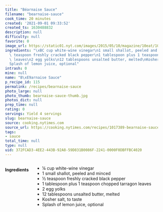```yaml
---
title: "Béarnaise Sauce"
filename: "bearnaise-sauce"
cook_time: 20 minutes
created: '2021-09-01 09:33:52'
created_ts: 1630488832
description: null
difficulty: null
favorite: 0
image_url: https://static01.nyt.com/images/2015/05/10/magazine/10eat/10mag-10eat-t_CA0-articleLarge.jpg
ingredients: "\xBC cup white-wine vinegar\n1 small shallot, peeled and minced\n\xBD\
  \ teaspoon freshly cracked black pepper\n1 tablespoon plus 1 teaspoon chopped tarragon\
  \ leaves\n2 egg yolks\n12 tablespoons unsalted butter, melted\nKosher salt, to taste\n\
  Splash of lemon juice, optional"
intrash: 0
mine: null
name: "B\xE9arnaise Sauce"
p_recipe_id: 115
permalink: /recipes/bearnaise-sauce
photo_large: null
photo_thumb: bearnaise-sauce-thumb.jpg
photos_dict: null
prep_time: null
rating: 0
servings: Yield 4 servings
slug: bearnaise-sauce
source: cooking.nytimes.com
source_url: https://cooking.nytimes.com/recipes/1017389-bearnaise-sauce
tags:
- sauce
total_time: null
type: null
uid: 372FCAD3-4EE2-443B-92A8-59D831B0086F-2241-0000F0DBFFBC4020
---
```

<div class="large-8 medium-7 columns" id="writeup">	</div><!-- #writeup -->
</div><!-- #row-one -->
<div class="row" id="row-two">	<div class="medium-4 small-5 columns" id="ingredients"><h4>Ingredients</h4><div class="box box-ingredients content"><ul>
<li>¼ cup white-wine vinegar</li>
<li>1 small shallot, peeled and minced</li>
<li>½ teaspoon freshly cracked black pepper</li>
<li>1 tablespoon plus 1 teaspoon chopped tarragon leaves</li>
<li>2 egg yolks</li>
<li>12 tablespoons unsalted butter, melted</li>
<li>Kosher salt, to taste</li>
<li>Splash of lemon juice, optional</li>
</ul>
</div>	</div>	<div class="medium-6 small-7 columns" id="directions">	</div>